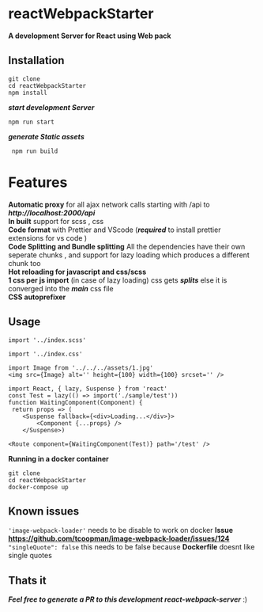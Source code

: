 # reactWebpackStarter

**A development Server for React using Web pack**

## Installation

```
git clone
cd reactWebpackStarter
npm install
```

**_start development Server_**

```
npm run start
```

**_generate Static assets_**

```
 npm run build
```

# Features

**Automatic proxy** for all ajax network calls starting with /api to **_http://localhost:2000/api_** <br /> **In built** support for scss , css <br /> **Code format** with Prettier and VScode (**_required_** to install prettier extensions for vs code ) <br /> **Code Splitting and Bundle splitting** All the dependencies have their own seperate chunks , and support for lazy loading which produces a different chunk too <br /> **Hot reloading for javascript and css/scss** <br /> **1 css per js import** (in case of lazy loading) css gets **_splits_** else it is converged into the **_main_** css file <br /> **CSS autoprefixer**

## Usage

```
import '../index.scss'
```

```
import '../index.css'
```

```
import Image from '../../../assets/1.jpg'
<img src={Image} alt='' height={100} width={100} srcset='' />
```

```
import React, { lazy, Suspense } from 'react'
const Test = lazy(() => import('./sample/test'))
function WaitingComponent(Component) {
 return props => (
	<Suspense fallback={<div>Loading...</div>}>
		<Component {...props} />
	</Suspense>)
```

```
<Route component={WaitingComponent(Test)} path='/test' />
```
**Running in a docker container**
```
git clone
cd reactWebpackStarter
docker-compose up 

```

## Known issues ##
```'image-webpack-loader'``` 
needs to be disable to work on docker **Issue** **https://github.com/tcoopman/image-webpack-loader/issues/124**
<br/>
```"singleQuote": false```
this needs to be false because **Dockerfile** doesnt like single quotes 

## Thats it 

**_Feel free to generate a PR to this development react-webpack-server_** :)

